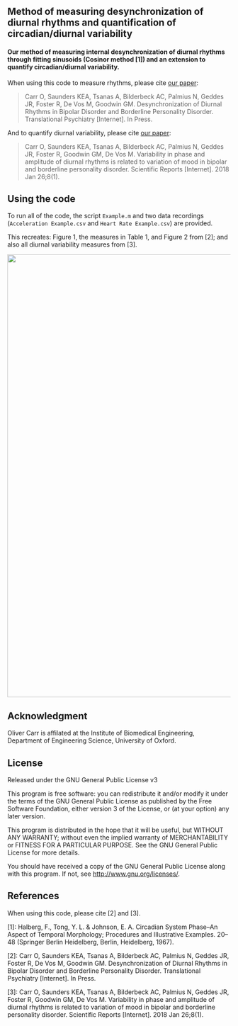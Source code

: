## Method of measuring desynchronization of diurnal rhythms and quantification of circadian/diurnal variability

#### Our method of measuring internal desynchronization of diurnal rhythms through fitting sinusoids (Cosinor method [1]) and an extension to quantify circadian/diurnal variability.

When using this code to measure rhythms, please cite [our paper](http://desynlink.paper.oc.com):

> Carr O, Saunders KEA, Tsanas A, Bilderbeck AC, Palmius N, Geddes JR, Foster R, De Vos M, Goodwin GM. Desynchronization of Diurnal Rhythms in Bipolar Disorder and Borderline Personality Disorder. Translational Psychiatry [Internet]. In Press.

And to quantify diurnal variability, please cite [our paper](https://www.nature.com/articles/s41598-018-19888-9):

> Carr O, Saunders KEA, Tsanas A, Bilderbeck AC, Palmius N, Geddes JR, Foster R, Goodwin GM, De Vos M. Variability in phase and amplitude of diurnal rhythms is related to variation of mood in bipolar and borderline personality disorder. Scientific Reports [Internet]. 2018 Jan 26;8(1).


## Using the code

To run all of the code, the script `Example.m` and two data recordings (`Acceleration Example.csv` and `Heart Rate Example.csv`) are provided.

This recreates: Figure 1, the measures in Table 1, and Figure 2 from [2]; and also all diurnal variability measures from [3].

<p align="center"><img src="https://github.com/oliver-carr/Desynchronization-of-Diurnal-Rhythms/blob/master/images/Figure1.PNG?raw=true" width="1000"></p>

## Acknowledgment
Oliver Carr is affilated at the Institute of Biomedical Engineering, Department of Engineering Science, University of Oxford.


## License

Released under the GNU General Public License v3

This program is free software: you can redistribute it and/or modify it under the terms of the GNU General Public License as published by the Free Software Foundation, either version 3 of the License, or (at your option) any later version.

This program is distributed in the hope that it will be useful, but WITHOUT ANY WARRANTY; without even the implied warranty of MERCHANTABILITY or FITNESS FOR A PARTICULAR PURPOSE. See the GNU General Public License for more details.

You should have received a copy of the GNU General Public License along with this program. If not, see http://www.gnu.org/licenses/.


## References

When using this code, please cite [2] and [3].

[1]: Halberg, F., Tong, Y. L. & Johnson, E. A. Circadian System Phase–An Aspect of Temporal Morphology; Procedures and Illustrative Examples. 20–48 (Springer Berlin Heidelberg, Berlin, Heidelberg, 1967).

[2]: Carr O, Saunders KEA, Tsanas A, Bilderbeck AC, Palmius N, Geddes JR, Foster R, De Vos M, Goodwin GM. Desynchronization of Diurnal Rhythms in Bipolar Disorder and Borderline Personality Disorder. Translational Psychiatry [Internet]. In Press.

[3]: Carr O, Saunders KEA, Tsanas A, Bilderbeck AC, Palmius N, Geddes JR, Foster R, Goodwin GM, De Vos M. Variability in phase and amplitude of diurnal rhythms is related to variation of mood in bipolar and borderline personality disorder. Scientific Reports [Internet]. 2018 Jan 26;8(1).

